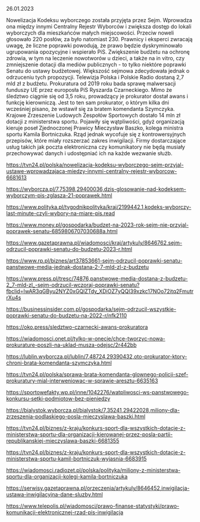 26.01.2023

Nowelizacja Kodeksu wyborczego została przyjęta przez Sejm. Wprowadza ona między innymi Centralny Rejestr Wyborców i zwiększa dostęp do lokali wyborczych dla mieszkańców małych miejscowości. Przeciw noweli głosowało 220 posłów, za było natomiast 230. Prawnicy i eksperci zwracają uwagę, że liczne poprawki powodują, że prawo będzie dyskryminowało ugrupowania opozycyjne i wspierało PiS. Zwiększenie budżetu na ochronę zdrowia, w tym na leczenie nowotworów u dzieci, a także na in vitro, czy zmniejszenie dotacji dla mediów publicznych - to tylko niektóre poprawki Senatu do ustawy budżetowej. Większość sejmowa zdecydowała jednak o odrzuceniu tych propozycji. Telewizja Polska i Polskie Radio dostaną 2,7 mld zł z budżetu. Prokuratura od 2019 roku bada sprawę malwersacji funduszy UE przez europosła PiS Ryszarda Czarneckiego. Mimo że śledztwo ciągnie się od 3,5 roku, prowadzący je prokurator dostał awans i funkcję kierowniczą. Jest to ten sam prokurator, o którym kilka dni wcześniej pisano, że wstawił się za bratem komendanta Szymczyka. Krajowe Zrzeszenie Ludowych Zespołów Sportowych dostało 14 mln zł dotacji z ministerstwa sportu. Pojawiły się wątpliwości, gdyż organizacją kieruje poseł Zjednoczonej Prawicy Mieczysław Baszko, kolega ministra sportu Kamila Bortniczuka. Rząd jednak wycofuje się z kontrowersyjnych przepisów, które miały rozszerzać zakres inwigilacji. Firmy dostarczające usług takich jak poczta elektroniczna czy komunikatory nie będą musiały przechowywać danych i udostępniać ich na każde wezwanie służb.

https://tvn24.pl/polska/nowelizacja-kodeksu-wyborczego-sejm-przyjal-ustawe-wprowadzajaca-miedzy-innymi-centralny-rejestr-wyborcow-6681613

https://wyborcza.pl/7,75398,29400036,dzis-glosowanie-nad-kodeksem-wyborczym-pis-zglasza-21-poprawek.html

https://www.polityka.pl/tygodnikpolityka/kraj/2199442,1,kodeks-wyborczy-last-minute-czyli-wybory-na-miare-pis.read

https://www.money.pl/gospodarka/budzet-na-2023-rok-sejm-nie-przyjal-poprawek-senatu-6859806707030688a.html

https://www.gazetaprawna.pl/wiadomosci/kraj/artykuly/8646762,sejm-odrzucil-poprawki-senatu-do-budzetu-2023-r.html

https://www.rp.pl/biznes/art37853661-sejm-odrzucil-poprawki-senatu-panstwowe-media-jednak-dostana-2-7-mld-zl-z-budzetu

https://www.press.pl/tresc/74876,panstwowe-media-dostana-z-budzetu-2_7-mld-zl_-sejm-odrzucil-wczoraj-poprawki-senatu?fbclid=IwAR3qGByu2NYZ0xGQlZTdy_XDiOZ7yQQI39xzkc17NOo72itq2FmutrrXu4s

https://businessinsider.com.pl/gospodarka/sejm-odrzucil-wszystkie-poprawki-senatu-do-budzetu-na-2022-r/nfk2110

https://oko.press/sledztwo-czarnecki-awans-prokuratora

https://wiadomosci.onet.pl/tylko-w-onecie/chce-tworzyc-nowa-prokurature-poszli-na-uklad-musza-odejsc/2r442bb

https://lublin.wyborcza.pl/lublin/7,48724,29390432,oto-prokurator-ktory-chroni-brata-komendanta-szymczyka.html

https://tvn24.pl/polska/sprawa-brata-komendanta-glownego-policji-szef-prokuratury-mial-interweniowac-w-sprawie-aresztu-6635163

https://sportowefakty.wp.pl/inne/1042276/watpliwosci-ws-panstwowego-konkursu-setki-podmiotow-bez-pieniedzy

https://bialystok.wyborcza.pl/bialystok/7,35241,29422028,miliony-dla-zrzeszenia-podlaskiego-posla-mieczyslawa-baszki.html

https://tvn24.pl/biznes/z-kraju/konkurs-sport-dla-wszystkich-dotacje-z-ministerstwa-sportu-dla-organizacji-kierowanej-przez-posla-partii-republikanskiej-mieczyslawa-baszki-6681355

https://tvn24.pl/biznes/z-kraju/konkurs-sport-dla-wszystkich-dotacje-z-ministerstwa-sportu-kamil-bortniczuk-wyjasnia-6683915

https://wiadomosci.radiozet.pl/polska/polityka/miliony-z-ministerstwa-sportu-dla-organizacji-kolegi-kamila-bortniczuka

https://serwisy.gazetaprawna.pl/orzeczenia/artykuly/8646452,inwigilacja-ustawa-inwigilacyjna-dane-sluzby.html

https://www.telepolis.pl/wiadomosci/prawo-finanse-statystyki/prawo-komunikacji-elektronicznej-rzad-pis-inwigilacja